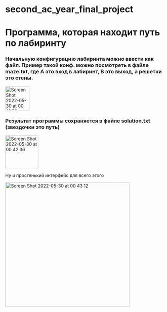 # second_ac_year_final_project

# Программа, которая находит путь по лабиринту

### Начальную конфигурацию лабиринта можно ввести как файл. Пример такой конф. можно посмотреть в файле maze.txt, где A это вход в лабиринт, B это выход, а решетки это стены.


<img width="76" alt="Screen Shot 2022-05-30 at 00 41 30" src="https://user-images.githubusercontent.com/72782648/170886476-7a2ec70c-4849-43c2-bfff-58a48412683d.png">


### Результат программы сохраняется в файле solution.txt (звездочки это путь)

<img width="104" alt="Screen Shot 2022-05-30 at 00 42 36" src="https://user-images.githubusercontent.com/72782648/170886526-8cff3632-ee48-4c55-9189-836c9f3bb5c0.png">

Ну и простенький интерфейс для всего этого 

<img width="393" alt="Screen Shot 2022-05-30 at 00 43 12" src="https://user-images.githubusercontent.com/72782648/170886579-4b4ad8d1-36f6-4d96-bfe4-86f22c9812da.png">
